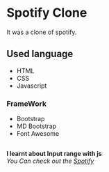 # Spotify Clone
It was a clone of spotify.
## Used language ##
- HTML 
- CSS
- Javascript
### FrameWork ###
- Bootstrap
- MD Bootstrap
- Font Awesome
## ##
**I learnt about Input range with js**\
*You Can check out the [Spotify](https://Jagrati1213.github.io/Spotify_clone)*
